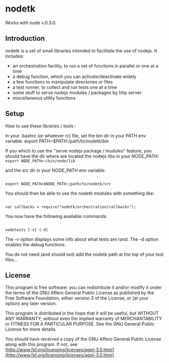 # nodetk

Works with node v.0.3.0.

## Introduction
nodetk is a set of small libraries intended to facilitate the use of nodejs.
It includes:

 * an orchestration facility, to run a set of functions in parallel or one at a time
 * a debug function, which you can activate/deactivate widely
 * a few functions to manipulate directories or files
 * a test runner, to collect and run tests one at a time
 * some stuff to serve nodejs modules / packages by http server
 * miscellaneous utility functions

## Setup
How to use these libraries / tools :

In your .bashrc (or whatever rc) file, set the bin dir in your PATH env variable:
export PATH=$PATH:/path/to/nodetk/bin

If you which to use the "serve nodejs package / mudules" feature, you should have
the dir where are located the nodejs libs in your NODE_PATH:
<code>
export NODE_PATH=~/bin/node/lib
</code>

and the src dir in your NODE_PATH env variable:
<pre><code>
export NODE_PATH=$NODE_PATH:/path/to/nodetk/src
</code></pre>

You should then be able to use the nodetk modules with something like:
<pre><code>
var callbacks = require("nodetk/orchestration/callbacks");
</code></pre>

You now have the following available commands:
<pre><code>
nodetests [-v] [-d]
</code></pre>

The -v option displays some info about what tests are rand.
The -d option enables the debug functions.


You do not need (and should not) add the nodetk path at the top of your test files...


## License

This program is free software: you can redistribute it and/or modify
it under the terms of the GNU Affero General Public License as published by
the Free Software Foundation, either version 3 of the License, or
(at your option) any later version.

This program is distributed in the hope that it will be useful,
but WITHOUT ANY WARRANTY; without even the implied warranty of
MERCHANTABILITY or FITNESS FOR A PARTICULAR PURPOSE.  See the
GNU General Public License for more details.

You should have received a copy of the GNU Affero General Public License
along with this program.  If not, see [http://www.fsf.org/licensing/licenses/agpl-3.0.html](http://www.fsf.org/licensing/licenses/agpl-3.0.html)

